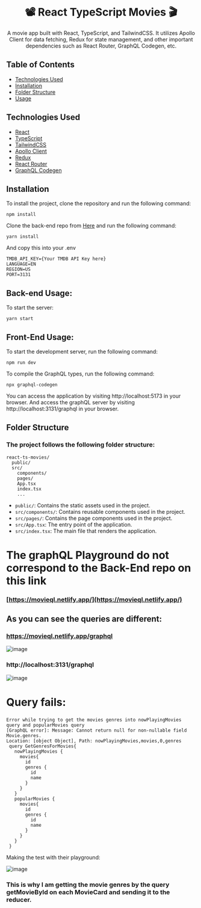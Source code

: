 <h1 align="center">📽️ React TypeScript Movies 🎬</h1>

<p align="center">
  A movie app built with React, TypeScript, and TailwindCSS. It utilizes Apollo Client for data fetching, Redux for state management, and other important dependencies such as React Router, GraphQL Codegen, etc. 
</p>

## Table of Contents

- [Technologies Used](#technologies-used)
- [Installation](#installation)
- [Folder Structure](#folder-structure)
- [Usage](#usage)

## Technologies Used

- [React](https://reactjs.org/)
- [TypeScript](https://www.typescriptlang.org/)
- [TailwindCSS](https://tailwindcss.com/)
- [Apollo Client](https://www.apollographql.com/docs/react/)
- [Redux](https://redux.js.org/)
- [React Router](https://reactrouter.com/)
- [GraphQL Codegen](https://www.graphql-code-generator.com/)

## Installation

To install the project, clone the repository and run the following command:

```
npm install
```

Clone the back-end repo from [Here](https://github.com/hwhang0917/ql-movie-api)
and run the following command:
```
yarn install
```
And copy this into your .env
```
TMDB_API_KEY={Your TMDB API Key here}
LANGUAGE=EN
REGION=US
PORT=3131
```


## Back-end Usage:
To start the server:
```
yarn start
```


## Front-End Usage:
To start the development server, run the following command:
```
npm run dev
```
To compile the GraphQL types, run the following command:
```
npx graphql-codegen
```
You can access the application by visiting http://localhost:5173 in your browser.
And access the graphQL server by visiting http://localhost:3131/graphql in your browser.


## Folder Structure
### The project follows the following folder structure:

```
react-ts-movies/
  public/
  src/
    components/
    pages/
    App.tsx
    index.tsx
    ...
 ```
- `public/`: Contains the static assets used in the project.
- `src/components/`: Contains reusable components used in the project.
- `src/pages/`: Contains the page components used in the project.
- `src/App.tsx`: The entry point of the application.
- `src/index.tsx`: The main file that renders the application.

# The graphQL Playground do not correspond to the Back-End repo on this link
### [https://movieql.netlify.app/](https://movieql.netlify.app/)

## As you can see the queries are different:
### https://movieql.netlify.app/graphql
![image](https://user-images.githubusercontent.com/65032224/221209678-2d0bc8ab-95ec-4768-ae8b-88f99563857a.png)

### http://localhost:3131/graphql 
![image](https://user-images.githubusercontent.com/65032224/221210045-a80aa781-5008-4c8e-9195-17308a41f363.png)


# Query fails:
### 
```
Error while trying to get the movies genres into nowPlayingMovies query and popularMovies query
[GraphQL error]: Message: Cannot return null for non-nullable field Movie.genres.
Location: [object Object], Path: nowPlayingMovies,movies,0,genres
 query GetGenresForMovies{
   nowPlayingMovies {
     movies{
       id
       genres {
         id
         name
       }
     }
   }
   popularMovies {
     movies{
       id
       genres {
         id
         name
       }
     }
   }
 }
```
Making the test with their playground:

![image](https://user-images.githubusercontent.com/65032224/221203859-11992019-f9b2-4b8c-a3ab-45cbd748cef2.png)

### This is why I am getting the movie genres by the query getMovieById on each MovieCard and sending it to the reducer.
